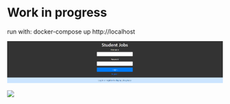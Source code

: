 # Work in progress

run with: docker-compose up
http://localhost

![](screenshots/1.png)

![](screenshots/2.gif)

